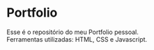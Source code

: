 # Portfolio 
Esse é o repositório do meu Portfolio pessoal.<br>
Ferramentas utilizadas: HTML, CSS e Javascript. 
